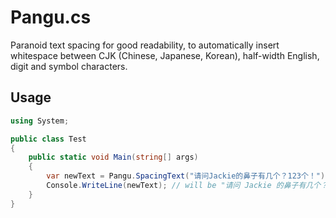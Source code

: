 # Pangu.cs

Paranoid text spacing for good readability, to automatically insert whitespace between CJK (Chinese, Japanese, Korean), half-width English, digit and symbol characters.

## Usage

```csharp
using System;

public class Test
{
    public static void Main(string[] args)
    {
        var newText = Pangu.SpacingText("请问Jackie的鼻子有几个？123个！");
        Console.WriteLine(newText); // will be "请问 Jackie 的鼻子有几个？123 个！"
    }
}
```
